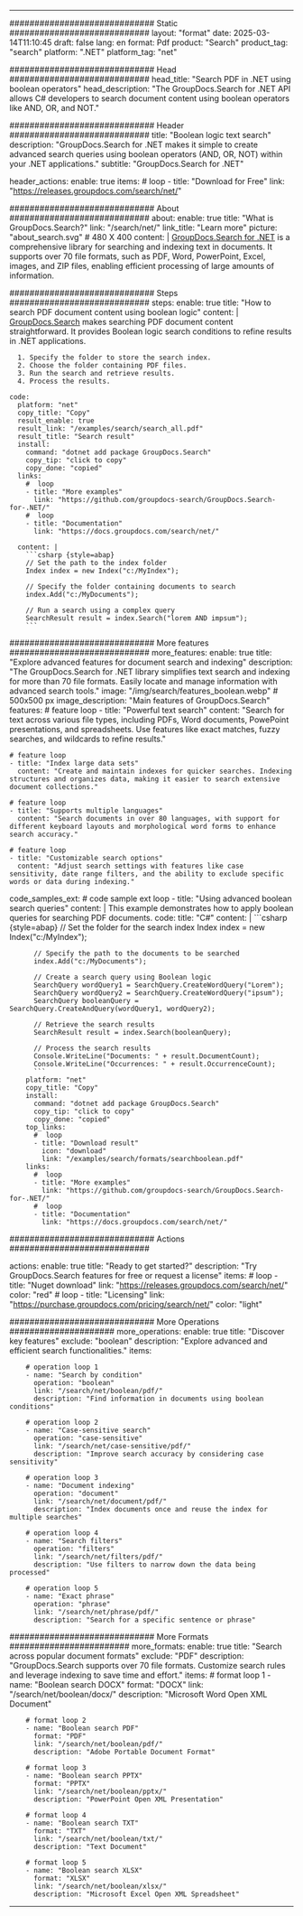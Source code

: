 
---
############################# Static ############################
layout: "format"
date:  2025-03-14T11:10:45
draft: false
lang: en
format: Pdf
product: "Search"
product_tag: "search"
platform: ".NET"
platform_tag: "net"

############################# Head ############################
head_title: "Search PDF in .NET using boolean operators"
head_description: "The GroupDocs.Search for .NET API allows C# developers to search document content using boolean operators like AND, OR, and NOT."

############################# Header ############################
title: "Boolean logic text search" 
description: "GroupDocs.Search for .NET makes it simple to create advanced search queries using boolean operators (AND, OR, NOT) within your .NET applications."
subtitle: "GroupDocs.Search for .NET" 

header_actions:
  enable: true
  items:
    #  loop
    - title: "Download for Free"
      link: "https://releases.groupdocs.com/search/net/"
      
############################# About ############################
about:
    enable: true
    title: "What is GroupDocs.Search?"
    link: "/search/net/"
    link_title: "Learn more"
    picture: "about_search.svg" # 480 X 400
    content: |
       [GroupDocs.Search for .NET](/search/net/) is a comprehensive library for searching and indexing text in documents. It supports over 70 file formats, such as PDF, Word, PowerPoint, Excel, images, and ZIP files, enabling efficient processing of large amounts of information.

############################# Steps ############################
steps:
    enable: true
    title: "How to search PDF document content using boolean logic"
    content: |
      [GroupDocs.Search](/search/net/) makes searching PDF document content straightforward. It provides Boolean logic search conditions to refine results in .NET applications.
      
      1. Specify the folder to store the search index.
      2. Choose the folder containing PDF files.
      3. Run the search and retrieve results.
      4. Process the results.
   
    code:
      platform: "net"
      copy_title: "Copy"
      result_enable: true
      result_link: "/examples/search/search_all.pdf"
      result_title: "Search result"
      install:
        command: "dotnet add package GroupDocs.Search"
        copy_tip: "click to copy"
        copy_done: "copied"
      links:
        #  loop
        - title: "More examples"
          link: "https://github.com/groupdocs-search/GroupDocs.Search-for-.NET/"
        #  loop
        - title: "Documentation"
          link: "https://docs.groupdocs.com/search/net/"
          
      content: |
        ```csharp {style=abap}
        // Set the path to the index folder
        Index index = new Index("c:/MyIndex");

        // Specify the folder containing documents to search
        index.Add("c:/MyDocuments");

        // Run a search using a complex query
        SearchResult result = index.Search("lorem AND impsum");
        ```            

############################# More features ############################
more_features:
  enable: true
  title: "Explore advanced features for document search and indexing"
  description: "The GroupDocs.Search for .NET library simplifies text search and indexing for more than 70 file formats. Easily locate and manage information with advanced search tools."
  image: "/img/search/features_boolean.webp" # 500x500 px
  image_description: "Main features of GroupDocs.Search"
  features:
    # feature loop
    - title: "Powerful text search"
      content: "Search for text across various file types, including PDFs, Word documents, PowePoint presentations, and spreadsheets. Use features like exact matches, fuzzy searches, and wildcards to refine results."

    # feature loop
    - title: "Index large data sets"
      content: "Create and maintain indexes for quicker searches. Indexing structures and organizes data, making it easier to search extensive document collections."

    # feature loop
    - title: "Supports multiple languages"
      content: "Search documents in over 80 languages, with support for different keyboard layouts and morphological word forms to enhance search accuracy."

    # feature loop
    - title: "Customizable search options"
      content: "Adjust search settings with features like case sensitivity, date range filters, and the ability to exclude specific words or data during indexing."
      
  code_samples_ext:
    # code sample ext loop
    - title: "Using advanced boolean search queries"
      content: |
        This example demonstrates how to apply boolean queries for searching PDF documents.
      code:
        title: "C#"
        content: |
          ```csharp {style=abap}
          // Set the folder for the search index
          Index index = new Index("c:/MyIndex");
              
          // Specify the path to the documents to be searched
          index.Add("c:/MyDocuments");

          // Create a search query using Boolean logic
          SearchQuery wordQuery1 = SearchQuery.CreateWordQuery("Lorem");
          SearchQuery wordQuery2 = SearchQuery.CreateWordQuery("ipsum");
          SearchQuery booleanQuery = SearchQuery.CreateAndQuery(wordQuery1, wordQuery2);

          // Retrieve the search results
          SearchResult result = index.Search(booleanQuery);
          
          // Process the search results
          Console.WriteLine("Documents: " + result.DocumentCount);
          Console.WriteLine("Occurrences: " + result.OccurrenceCount);
          ```
        platform: "net"
        copy_title: "Copy"
        install:
          command: "dotnet add package GroupDocs.Search"
          copy_tip: "click to copy"
          copy_done: "copied"
        top_links:
          #  loop
          - title: "Download result"
            icon: "download"
            link: "/examples/search/formats/searchboolean.pdf"
        links:
          #  loop
          - title: "More examples"
            link: "https://github.com/groupdocs-search/GroupDocs.Search-for-.NET/"
          #  loop
          - title: "Documentation"
            link: "https://docs.groupdocs.com/search/net/"
            

            


############################# Actions ############################

actions:
  enable: true
  title: "Ready to get started?"
  description: "Try GroupDocs.Search features for free or request a license"
  items:
    #  loop
    - title: "Nuget download"
      link: "https://releases.groupdocs.com/search/net/"
      color: "red"
        #  loop
    - title: "Licensing"
      link: "https://purchase.groupdocs.com/pricing/search/net/"
      color: "light"


############################# More Operations #####################
more_operations:
    enable: true
    title: "Discover key features"
    exclude: "boolean"
    description: "Explore advanced and efficient search functionalities."
    items: 
          
        # operation loop 1
        - name: "Search by condition"
          operation: "boolean"
          link: "/search/net/boolean/pdf/"
          description: "Find information in documents using boolean conditions"

        # operation loop 2
        - name: "Case-sensitive search"
          operation: "case-sensitive"
          link: "/search/net/case-sensitive/pdf/"
          description: "Improve search accuracy by considering case sensitivity"

        # operation loop 3
        - name: "Document indexing"
          operation: "document"
          link: "/search/net/document/pdf/"
          description: "Index documents once and reuse the index for multiple searches"

        # operation loop 4
        - name: "Search filters"
          operation: "filters"
          link: "/search/net/filters/pdf/"
          description: "Use filters to narrow down the data being processed"

        # operation loop 5
        - name: "Exact phrase"
          operation: "phrase"
          link: "/search/net/phrase/pdf/"
          description: "Search for a specific sentence or phrase"
          
        
          
############################# More Formats ########################
more_formats:
    enable: true
    title: "Search across popular document formats"
    exclude: "PDF"
    description: "GroupDocs.Search supports over 70 file formats. Customize search rules and leverage indexing to save time and effort."
    items: 
        # format loop 1
        - name: "Boolean search DOCX"
          format: "DOCX"
          link: "/search/net/boolean/docx/"
          description: "Microsoft Word Open XML Document"
          
        # format loop 2
        - name: "Boolean search PDF"
          format: "PDF"
          link: "/search/net/boolean/pdf/"
          description: "Adobe Portable Document Format"
          
        # format loop 3
        - name: "Boolean search PPTX"
          format: "PPTX"
          link: "/search/net/boolean/pptx/"
          description: "PowerPoint Open XML Presentation"

        # format loop 4
        - name: "Boolean search TXT"
          format: "TXT"
          link: "/search/net/boolean/txt/"
          description: "Text Document"
          
        # format loop 5
        - name: "Boolean search XLSX"
          format: "XLSX"
          link: "/search/net/boolean/xlsx/"
          description: "Microsoft Excel Open XML Spreadsheet"
  

---